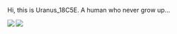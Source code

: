 Hi, this is Uranus_18C5E. A human who never grow up...

<img   align="center" src="https://github-readme-stats.vercel.app/api/top-langs/?username=Uranus18C5E&locale=cn&line_height=33&theme=dark&langs_count=5"/>

<img   align="left" src="https://github-readme-stats.vercel.app/api?username=Uranus18C5E&locale=en&line_height=33&show_icons=true&hide=&theme=dark&rank_icon=github"/>
